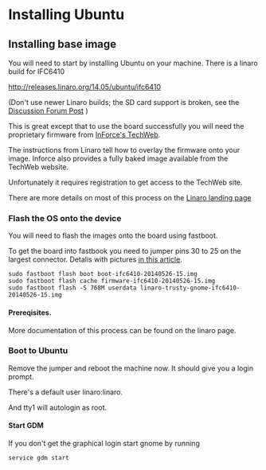 # Installing Ubuntu

## Installing base image

You will need to start by installing Ubuntu on your machine. There is a linaro build for IFC6410

http://releases.linaro.org/14.05/ubuntu/ifc6410

(Don't use newer Linaro builds; the SD card support is broken, see the [Discussion Forum Post](http://mydragonboard.org/community/hw-sw-8064/sd-card-support-in-linaro-14-09-on-ifc6410/) )

This is great except that to use the board successfully you will need the proprietary firmware from [InForce's TechWeb](http://www.inforcecomputing.com/techweb/).

The instructions from Linaro tell how to overlay the firmware onto your image. Inforce also provides a fully baked image available from the TechWeb website.

Unfortunately it requires registration to get access to the TechWeb site.

There are more details on most of this process on the [Linaro landing page](http://releases.linaro.org/14.05/ubuntu/ifc6410)


### Flash the OS onto the device

You will need to flash the images onto the board using fastboot.

To get the board into fastbook you need to jumper pins 30 to 25 on the largest connector. Detalis with pictures [in this article](http://mydragonboard.org/2013/forcing-ifc6410-into-fastboot/).


```
sudo fastboot flash boot boot-ifc6410-20140526-15.img
sudo fastboot flash cache firmware-ifc6410-20140526-15.img
sudo fastboot flash -S 768M userdata linaro-trusty-gnome-ifc6410-20140526-15.img
```

#### Prereqisites.
More documentation of this process can be found on the linaro page.


### Boot to Ubuntu

Remove the jumper and reboot the machine now. It should give you a login prompt.

There's a default user linaro:linaro.

And tty1 will autologin as root.


#### Start GDM

If you don't get the graphical login start gnome by running

```
service gdm start
```

